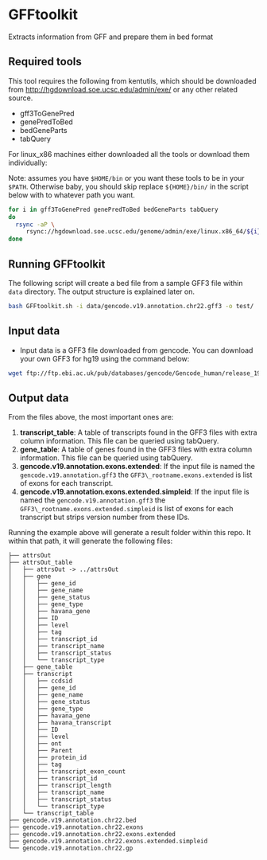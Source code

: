 # GFFtoolkit
Extracts information from GFF and prepare them in bed format

## Required tools

This tool requires the following from kentutils, which should be downloaded from
http://hgdownload.soe.ucsc.edu/admin/exe/ or any other related source.
- gff3ToGenePred
- genePredToBed
- bedGeneParts
- tabQuery

For linux\_x86 machines either downloaded all the tools or download them individually:

Note: assumes you have `$HOME/bin` or you want these tools to be in your `$PATH`. Otherwise baby, you should skip
replace `${HOME}/bin/` in the script below with to whatever path you want.

```bash
for i in gff3ToGenePred genePredToBed bedGeneParts tabQuery
do
  rsync -aP \
     rsync://hgdownload.soe.ucsc.edu/genome/admin/exe/linux.x86_64/${i} ${HOME}/bin/
done
```
## Running GFFtoolkit

The following script will create a bed file from a sample GFF3 file within `data` directory. The output structure is
explained later on.

```bash
bash GFFtoolkit.sh -i data/gencode.v19.annotation.chr22.gff3 -o test/
```

## Input data

- Input data is a GFF3 file downloaded from gencode. You can download your own GFF3 for hg19 using the command below:

```bash
wget ftp://ftp.ebi.ac.uk/pub/databases/gencode/Gencode_human/release_19/gencode.v19.annotation.gff3.gz
```

## Output data

From the files above, the most important ones are:

1. **transcript_table**: A table of transcripts found in the GFF3 files with extra column information. This file can be queried
using tabQuery.
2. **gene_table**: A table of genes found in the GFF3 files with extra column information. This file can be queried
using tabQuery.
3. **gencode.v19.annotation.exons.extended**: If the input file is named the `gencode.v19.annotation.gff3` the
`GFF3\_rootname.exons.extended` is list of exons for each transcript.
4. **gencode.v19.annotation.exons.extended.simpleid**: If the input file is named the `gencode.v19.annotation.gff3` the
`GFF3\_rootname.exons.extended.simpleid` is list of exons for each transcript but strips version number from these IDs. 

Running the example above will generate a result folder within this repo. It within that path, it will generate the following files:

```
├── attrsOut
├── attrsOut_table
│   ├── attrsOut -> ../attrsOut
│   ├── gene
│   │   ├── gene_id
│   │   ├── gene_name
│   │   ├── gene_status
│   │   ├── gene_type
│   │   ├── havana_gene
│   │   ├── ID
│   │   ├── level
│   │   ├── tag
│   │   ├── transcript_id
│   │   ├── transcript_name
│   │   ├── transcript_status
│   │   └── transcript_type
│   ├── gene_table
│   ├── transcript
│   │   ├── ccdsid
│   │   ├── gene_id
│   │   ├── gene_name
│   │   ├── gene_status
│   │   ├── gene_type
│   │   ├── havana_gene
│   │   ├── havana_transcript
│   │   ├── ID
│   │   ├── level
│   │   ├── ont
│   │   ├── Parent
│   │   ├── protein_id
│   │   ├── tag
│   │   ├── transcript_exon_count
│   │   ├── transcript_id
│   │   ├── transcript_length
│   │   ├── transcript_name
│   │   ├── transcript_status
│   │   └── transcript_type
│   └── transcript_table
├── gencode.v19.annotation.chr22.bed
├── gencode.v19.annotation.chr22.exons
├── gencode.v19.annotation.chr22.exons.extended
├── gencode.v19.annotation.chr22.exons.extended.simpleid
└── gencode.v19.annotation.chr22.gp
```
